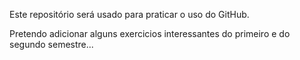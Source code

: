 Este repositório será usado para praticar o uso do GitHub.

Pretendo adicionar alguns exercicios interessantes do primeiro e do segundo semestre...

